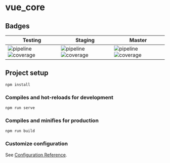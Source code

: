 # vue_core

## Badges

| **Testing**  | **Staging** | **Master** |
| ------- | -------- | -------- |
| ![pipeline](http://gitlab-ce.cyadmk.com/bckCommon/vue-core/badges/testing/pipeline.svg) ![coverage](http://gitlab-ce.cyadmk.com/bckCommon/vue-core/badges/testing/coverage.svg) | ![pipeline](http://gitlab-ce.cyadmk.com/bckCommon/vue-core/badges/staging/pipeline.svg)      ![coverage](http://gitlab-ce.cyadmk.com/bckCommon/vue-core/badges/staging/coverage.svg) | ![pipeline](http://gitlab-ce.cyadmk.com/bckCommon/vue-core/badges/master/pipeline.svg) ![coverage](http://gitlab-ce.cyadmk.com/bckCommon/vue-core/badges/master/coverage.svg)

## Project setup
```
npm install
```

### Compiles and hot-reloads for development
```
npm run serve
```

### Compiles and minifies for production
```
npm run build
```

### Customize configuration
See [Configuration Reference](https://cli.vuejs.org/config/).
 